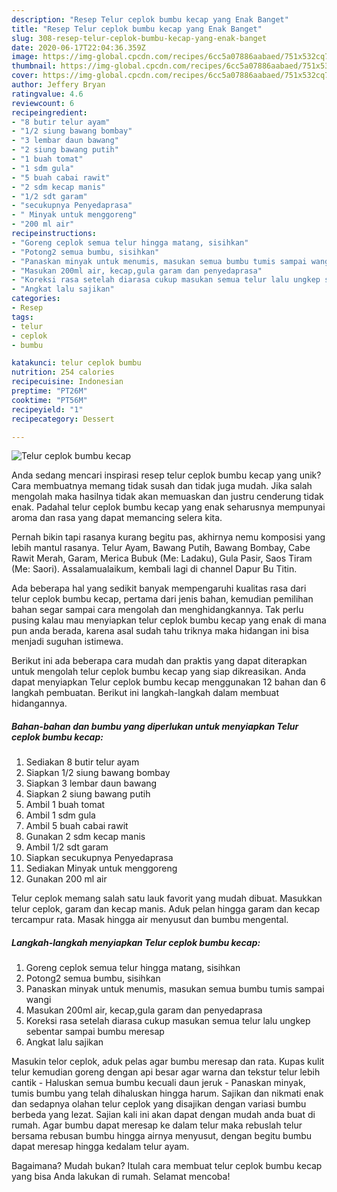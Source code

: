 ```yaml
---
description: "Resep Telur ceplok bumbu kecap yang Enak Banget"
title: "Resep Telur ceplok bumbu kecap yang Enak Banget"
slug: 308-resep-telur-ceplok-bumbu-kecap-yang-enak-banget
date: 2020-06-17T22:04:36.359Z
image: https://img-global.cpcdn.com/recipes/6cc5a07886aabaed/751x532cq70/telur-ceplok-bumbu-kecap-foto-resep-utama.jpg
thumbnail: https://img-global.cpcdn.com/recipes/6cc5a07886aabaed/751x532cq70/telur-ceplok-bumbu-kecap-foto-resep-utama.jpg
cover: https://img-global.cpcdn.com/recipes/6cc5a07886aabaed/751x532cq70/telur-ceplok-bumbu-kecap-foto-resep-utama.jpg
author: Jeffery Bryan
ratingvalue: 4.6
reviewcount: 6
recipeingredient:
- "8 butir telur ayam"
- "1/2 siung bawang bombay"
- "3 lembar daun bawang"
- "2 siung bawang putih"
- "1 buah tomat"
- "1 sdm gula"
- "5 buah cabai rawit"
- "2 sdm kecap manis"
- "1/2 sdt garam"
- "secukupnya Penyedaprasa"
- " Minyak untuk menggoreng"
- "200 ml air"
recipeinstructions:
- "Goreng ceplok semua telur hingga matang, sisihkan"
- "Potong2 semua bumbu, sisihkan"
- "Panaskan minyak untuk menumis, masukan semua bumbu tumis sampai wangi"
- "Masukan 200ml air, kecap,gula garam dan penyedaprasa"
- "Koreksi rasa setelah diarasa cukup masukan semua telur lalu ungkep sebentar sampai bumbu meresap"
- "Angkat lalu sajikan"
categories:
- Resep
tags:
- telur
- ceplok
- bumbu

katakunci: telur ceplok bumbu 
nutrition: 254 calories
recipecuisine: Indonesian
preptime: "PT26M"
cooktime: "PT56M"
recipeyield: "1"
recipecategory: Dessert

---
```



![Telur ceplok bumbu kecap](https://img-global.cpcdn.com/recipes/6cc5a07886aabaed/751x532cq70/telur-ceplok-bumbu-kecap-foto-resep-utama.jpg)

Anda sedang mencari inspirasi resep telur ceplok bumbu kecap yang unik? Cara membuatnya memang tidak susah dan tidak juga mudah. Jika salah mengolah maka hasilnya tidak akan memuaskan dan justru cenderung tidak enak. Padahal telur ceplok bumbu kecap yang enak seharusnya mempunyai aroma dan rasa yang dapat memancing selera kita.

Pernah bikin tapi rasanya kurang begitu pas, akhirnya nemu komposisi yang lebih mantul rasanya. Telur Ayam, Bawang Putih, Bawang Bombay, Cabe Rawit Merah, Garam, Merica Bubuk (Me: Ladaku), Gula Pasir, Saos Tiram (Me: Saori). Assalamualaikum, kembali lagi di channel Dapur Bu Titin.

Ada beberapa hal yang sedikit banyak mempengaruhi kualitas rasa dari telur ceplok bumbu kecap, pertama dari jenis bahan, kemudian pemilihan bahan segar sampai cara mengolah dan menghidangkannya. Tak perlu pusing kalau mau menyiapkan telur ceplok bumbu kecap yang enak di mana pun anda berada, karena asal sudah tahu triknya maka hidangan ini bisa menjadi suguhan istimewa.


Berikut ini ada beberapa cara mudah dan praktis yang dapat diterapkan untuk mengolah telur ceplok bumbu kecap yang siap dikreasikan. Anda dapat menyiapkan Telur ceplok bumbu kecap menggunakan 12 bahan dan 6 langkah pembuatan. Berikut ini langkah-langkah dalam membuat hidangannya.

<!--inarticleads1-->

##### Bahan-bahan dan bumbu yang diperlukan untuk menyiapkan Telur ceplok bumbu kecap:

1. Sediakan 8 butir telur ayam
1. Siapkan 1/2 siung bawang bombay
1. Siapkan 3 lembar daun bawang
1. Siapkan 2 siung bawang putih
1. Ambil 1 buah tomat
1. Ambil 1 sdm gula
1. Ambil 5 buah cabai rawit
1. Gunakan 2 sdm kecap manis
1. Ambil 1/2 sdt garam
1. Siapkan secukupnya Penyedaprasa
1. Sediakan  Minyak untuk menggoreng
1. Gunakan 200 ml air


Telur ceplok memang salah satu lauk favorit yang mudah dibuat. Masukkan telur ceplok, garam dan kecap manis. Aduk pelan hingga garam dan kecap tercampur rata. Masak hingga air menyusut dan bumbu mengental. 

<!--inarticleads2-->

##### Langkah-langkah menyiapkan Telur ceplok bumbu kecap:

1. Goreng ceplok semua telur hingga matang, sisihkan
1. Potong2 semua bumbu, sisihkan
1. Panaskan minyak untuk menumis, masukan semua bumbu tumis sampai wangi
1. Masukan 200ml air, kecap,gula garam dan penyedaprasa
1. Koreksi rasa setelah diarasa cukup masukan semua telur lalu ungkep sebentar sampai bumbu meresap
1. Angkat lalu sajikan


Masukin telor ceplok, aduk pelas agar bumbu meresap dan rata. Kupas kulit telur kemudian goreng dengan api besar agar warna dan tekstur telur lebih cantik - Haluskan semua bumbu kecuali daun jeruk - Panaskan minyak, tumis bumbu yang telah dihaluskan hingga harum. Sajikan dan nikmati enak dan sedapnya olahan telur ceplok yang disajikan dengan variasi bumbu berbeda yang lezat. Sajian kali ini akan dapat dengan mudah anda buat di rumah. Agar bumbu dapat meresap ke dalam telur maka rebuslah telur bersama rebusan bumbu hingga airnya menyusut, dengan begitu bumbu dapat meresap hingga kedalam telur ayam. 

Bagaimana? Mudah bukan? Itulah cara membuat telur ceplok bumbu kecap yang bisa Anda lakukan di rumah. Selamat mencoba!
